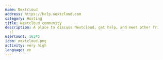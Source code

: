 ```yaml
---
name: Nextcloud
address: https://help.nextcloud.com
category: Hosting
title: Nextcloud community
description: A place to discuss Nextcloud, get help, and meet other friendly people
  :)
userCount: 16345
icon: nextcloud.png
activity: very high
language: en
---
```

